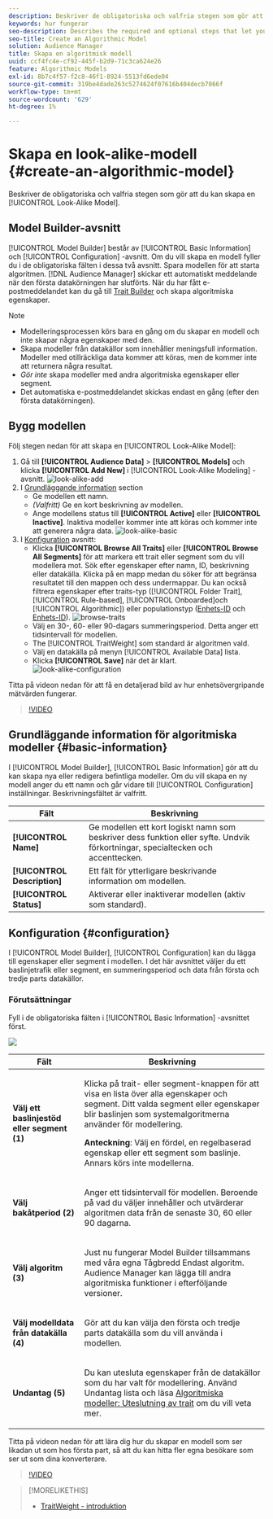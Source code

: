 ```yaml
---
description: Beskriver de obligatoriska och valfria stegen som gör att du kan skapa en algoritmisk modell i Model Builder.
keywords: hur fungerar
seo-description: Describes the required and optional steps that let you create an algorithmic model in Model Builder.
seo-title: Create an Algorithmic Model
solution: Audience Manager
title: Skapa en algoritmisk modell
uuid: ccf4fc4e-cf92-445f-b2d9-71c3ca624e26
feature: Algorithmic Models
exl-id: 8b7c4f57-f2c8-46f1-8924-5513fd6ede04
source-git-commit: 319be4dade263c5274624f07616b404decb7066f
workflow-type: tm+mt
source-wordcount: '629'
ht-degree: 1%

---
```


# Skapa en look-alike-modell {#create-an-algorithmic-model}

Beskriver de obligatoriska och valfria stegen som gör att du kan skapa en [!UICONTROL Look-Alike Model].

## Model Builder-avsnitt

[!UICONTROL Model Builder] består av [!UICONTROL Basic Information] och [!UICONTROL Configuration] -avsnitt. Om du vill skapa en modell fyller du i de obligatoriska fälten i dessa två avsnitt. Spara modellen för att starta algoritmen. [!DNL Audience Manager] skickar ett automatiskt meddelande när den första datakörningen har slutförts. När du har fått e-postmeddelandet kan du gå till [Trait Builder](../../features/traits/about-trait-builder.md) och skapa algoritmiska egenskaper.

>[!NOTE]
>
>* Modelleringsprocessen körs bara en gång om du skapar en modell och inte skapar några egenskaper med den.
>* Skapa modeller från datakällor som innehåller meningsfull information. Modeller med otillräckliga data kommer att köras, men de kommer inte att returnera några resultat.
>* *Gör inte* skapa modeller med andra algoritmiska egenskaper eller segment.
>* Det automatiska e-postmeddelandet skickas endast en gång (efter den första datakörningen).


## Bygg modellen

Följ stegen nedan för att skapa en [!UICONTROL Look-Alike Model]:

1. Gå till **[!UICONTROL Audience Data]** > **[!UICONTROL Models]** och klicka **[!UICONTROL Add New]** i [!UICONTROL Look-Alike Modeling] -avsnitt.
   ![look-alike-add](assets/look-alike-add.png)
1. I [Grundläggande information](../../features/algorithmic-models/create-model.md#basic-information) section
   * Ge modellen ett namn.
   * *(Valfritt)* Ge en kort beskrivning av modellen.
   * Ange modellens status till **[!UICONTROL Active]** eller **[!UICONTROL Inactive]**. Inaktiva modeller kommer inte att köras och kommer inte att generera några data.
      ![look-alike-basic](assets/look-alike-basic.png)
1. I [Konfiguration](../../features/algorithmic-models/create-model.md#configuration) avsnitt:
   * Klicka **[!UICONTROL Browse All Traits]** eller **[!UICONTROL Browse All Segments]** för att markera ett trait eller segment som du vill modellera mot. Sök efter egenskaper efter namn, ID, beskrivning eller datakälla. Klicka på en mapp medan du söker för att begränsa resultatet till den mappen och dess undermappar. Du kan också filtrera egenskaper efter traits-typ ([!UICONTROL Folder Trait], [!UICONTROL Rule-based], [!UICONTROL Onboarded]och [!UICONTROL Algorithmic]) eller populationstyp ([Enhets-ID](../../reference/ids-in-aam.md) och [Enhets-ID](../../reference/ids-in-aam.md)).
      ![browse-traits](assets/browse-traits.png)
   * Välj en 30-, 60- eller 90-dagars summeringsperiod. Detta anger ett tidsintervall för modellen.
   * The [!UICONTROL TraitWeight] som standard är algoritmen vald.
   * Välj en datakälla på menyn [!UICONTROL Available Data] lista.
   * Klicka **[!UICONTROL Save]** när det är klart.
      ![look-alike-configuration](assets/look-alike-configuration.png)

Titta på videon nedan för att få en detaljerad bild av hur enhetsövergripande mätvärden fungerar.

>[!VIDEO](https://experienceleague.adobe.com/docs/audience-manager-learn/tutorials/build-and-manage-audiences/profile-merge/understanding-cross-device-metrics-in-audience-manager.html)

## Grundläggande information för algoritmiska modeller {#basic-information}

<!-- r_model_basic.xml -->

I [!UICONTROL Model Builder], [!UICONTROL Basic Information] gör att du kan skapa nya eller redigera befintliga modeller. Om du vill skapa en ny modell anger du ett namn och går vidare till [!UICONTROL Configuration] inställningar. Beskrivningsfältet är valfritt.

| Fält | Beskrivning |
|---|---|
| **[!UICONTROL Name]** | Ge modellen ett kort logiskt namn som beskriver dess funktion eller syfte. Undvik förkortningar, specialtecken och accenttecken. |
| **[!UICONTROL Description]** | Ett fält för ytterligare beskrivande information om modellen. |
| **[!UICONTROL Status]** | Aktiverar eller inaktiverar modellen (aktiv som standard). |

## Konfiguration {#configuration}

I [!UICONTROL Model Builder], [!UICONTROL Configuration] kan du lägga till egenskaper eller segment i modellen. I det här avsnittet väljer du ett baslinjetrafik eller segment, en summeringsperiod och data från första och tredje parts datakällor.

<!-- r_model_configuration.xml -->

### Förutsättningar

Fyll i de obligatoriska fälten i [!UICONTROL Basic Information] -avsnittet först.

![](assets/lam_exclude_traits_numbered.png)

<table id="table_7A6BE5E5498D4776A30323B743954150"> 
 <thead> 
  <tr> 
   <th colname="col1" class="entry"> Fält </th> 
   <th colname="col2" class="entry"> Beskrivning </th> 
  </tr> 
 </thead>
 <tbody> 
  <tr> 
   <td colname="col1"> <p><b>Välj ett baslinjestöd eller segment (1)</b> </p> </td> 
   <td colname="col2"> <p>Klicka på trait- eller segment-knappen för att visa en lista över alla egenskaper och segment. Ditt valda segment eller egenskaper blir baslinjen som systemalgoritmerna använder för modellering. </p> <p> <p><b>Anteckning</b>: Välj en fördel, en regelbaserad egenskap eller ett segment som baslinje. Annars körs inte modellerna. </p> </p> </td> 
  </tr> 
  <tr> 
   <td colname="col1"> <p><b>Välj bakåtperiod (2)</b> </p> </td> 
   <td colname="col2"> <p>Anger ett tidsintervall för modellen. Beroende på vad du väljer innehåller och utvärderar algoritmen data från de senaste 30, 60 eller 90 dagarna. </p> </td> 
  </tr> 
  <tr> 
   <td colname="col1"> <p><b>Välj algoritm (3)</b> </p> </td> 
   <td colname="col2"> <p>Just nu fungerar Model Builder tillsammans med våra egna <span class="keyword"> Tågbredd</span> Endast algoritm. <span class="keyword"> Audience Manager</span> kan lägga till andra algoritmiska funktioner i efterföljande versioner. </p> </td>
  </tr>
  <tr> 
   <td colname="col1"> <p><b>Välj modelldata från datakälla (4)</b> </p> </td> 
   <td colname="col2"> <p>Gör att du kan välja den första och tredje parts datakälla som du vill använda i modellen. </p> </td>
  </tr> 
  <tr> 
   <td colname="col1"> <p><b>Undantag (5)</b> </p> </td> 
   <td colname="col2"> <p>Du kan utesluta egenskaper från de datakällor som du har valt för modellering. Använd <span class="wintitle"> Undantag</span> lista och läsa <a href="../../features/algorithmic-models/trait-exclusion-algo-models.md"> Algoritmiska modeller: Uteslutning av trait</a> om du vill veta mer. </p> </td>
  </tr> 
 </tbody>
</table>

Titta på videon nedan för att lära dig hur du skapar en modell som ser likadan ut som hos första part, så att du kan hitta fler egna besökare som ser ut som dina konverterare.

>[!VIDEO](https://video.tv.adobe.com/v/23504/)

>[!MORELIKETHIS]
>
>* [TraitWeight - introduktion](../../features/algorithmic-models/understanding-models.md#understanding-traitweight)

